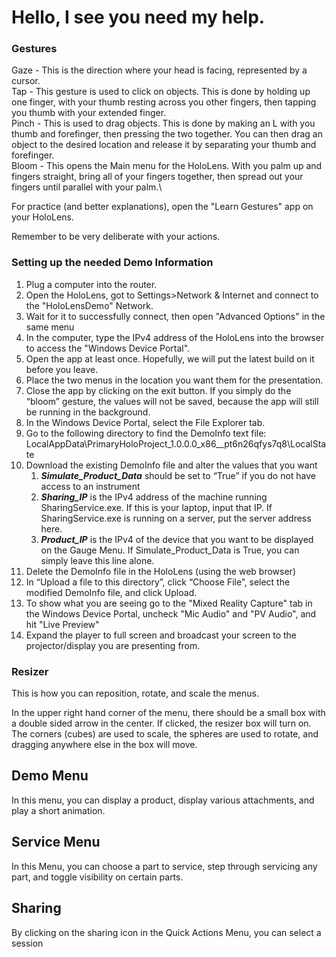 # Hello, I see you need my help.

### Gestures
Gaze - This is the direction where your head is facing, represented by a cursor.\
Tap - This gesture is used to click on objects. This is done by holding up one finger, with your thumb resting across you other fingers, then tapping you thumb with your extended finger.\
Pinch - This is used to drag objects. This is done by making an L with you thumb and forefinger, then pressing the two together. You can then drag an object to the desired location and release it by separating your thumb and forefinger.\
Bloom - This opens the Main menu for the HoloLens. With you palm up and fingers straight, bring all of your fingers together, then spread out your fingers until parallel with your palm.\

For practice (and better explanations), open the "Learn Gestures" app on your HoloLens.

Remember to be very deliberate with your actions.  

### Setting up the needed Demo Information
1. Plug a computer into the router.
2. Open the HoloLens, got to Settings>Network & Internet and connect to the "HoloLensDemo" Network.
3. Wait for it to successfully connect, then open "Advanced Options" in the same menu
4. In the computer, type the IPv4 address of the HoloLens into the browser to access the "Windows Device Portal".
5. Open the app at least once. Hopefully, we will put the latest build on it before you leave.
6. Place the two menus in the location you want them for the presentation.
7. Close the app by clicking on the exit button. If you simply do the “bloom” gesture, the values will not be saved, because the app will still be running in the background.
8. In the Windows Device Portal, select the File Explorer tab.
9.	Go to the following directory to find the DemoInfo text file: LocalAppData\\PrimaryHoloProject_1.0.0.0_x86__pt6n26qfys7q8\\LocalState
10.	Download the existing DemoInfo file and alter the values that you want
    1.	**_Simulate_Product_Data_** should be set to “True” if you do not have access to an instrument
    2.	**_Sharing_IP_** is the IPv4 address of the machine running SharingService.exe. If this is your laptop, input that IP. If SharingService.exe is running on a server, put the server address here.
    3.	**_Product_IP_** is the IPv4 of the device that you want to be displayed on the Gauge Menu. If Simulate_Product_Data is True, you can simply leave this line alone.
11.	Delete the DemoInfo file in the HoloLens (using the web browser)
12.	In “Upload a file to this directory”, click “Choose File”, select the modified DemoInfo file, and click Upload.
13. To show what you are seeing go to the "Mixed Reality Capture" tab in the Windows Device Portal, uncheck "Mic Audio" and "PV Audio", and hit "Live Preview"
14. Expand the player to full screen and broadcast your screen to the projector/display you are presenting from.


### Resizer
This is how you can reposition, rotate, and scale the menus.

In the upper right hand corner of the menu, there should be a small box with a double sided arrow in the center. If clicked, the resizer box will turn on. The corners (cubes) are used to scale, the spheres are used to rotate, and dragging anywhere else in the box will move.

## Demo Menu
In this menu, you can display a product, display various attachments, and play a short animation.

## Service Menu
In this Menu, you can choose a part to service, step through servicing any part, and toggle visibility on certain parts.

## Sharing
By clicking on the sharing icon in the Quick Actions Menu, you can select a session
